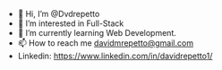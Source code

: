 - 👋 Hi, I’m @Dvdrepetto
- 👀 I’m interested in Full-Stack
- 🌱 I’m currently learning Web Development.
- 📫 How to reach me davidmrepetto@gmail.com
- Linkedin: https://www.linkedin.com/in/davidrepetto1/

<!---
Dvdrepetto/Dvdrepetto is a ✨ special ✨ repository because its `README.md` (this file) appears on your GitHub profile.
You can click the Preview link to take a look at your changes.
--->
